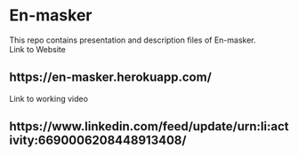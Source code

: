 # En-masker
This repo contains presentation and description files of En-masker.<br>
Link to Website<br>
<h2>https://en-masker.herokuapp.com/</h2>

Link to working video <br>
<h2>https://www.linkedin.com/feed/update/urn:li:activity:6690006208448913408/</h2>
